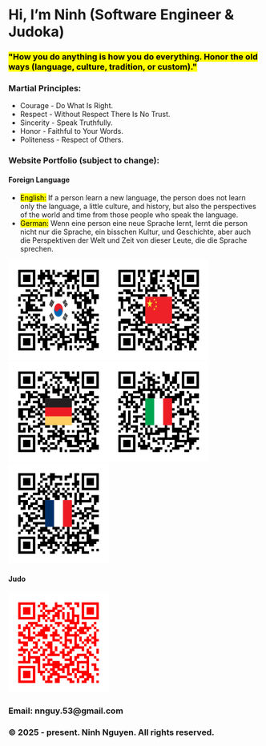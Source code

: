 <head>
  <h1>Hi, I’m Ninh (Software Engineer & Judoka)</h1>
  <h3><mark>"How you do anything is how you do everything. Honor the old ways (language, culture, tradition, or custom)."</mark></h3>
</head>

<body>
 <h3>Martial Principles:</h3>
  <ul>
    <li>Courage - Do What Is Right.</li>
    <li>Respect - Without Respect There Is No Trust.</li>
    <li>Sincerity - Speak Truthfully.</li>
    <li>Honor - Faithful to Your Words.</li>
    <li>Politeness - Respect of Others.</li>
  </ul>

  <h3>Website Portfolio (subject to change):</h3>
  <h4>Foreign Language</h4>
  <ul>
    <li><mark>English:</mark> If a person learn a new language, the person does not learn only the language, a little culture, and history, but also the perspectives of the world and time from those people who speak the language.</li>
    <li><mark>German:</mark> Wenn eine person eine neue Sprache lernt, lernt die person nicht nur die Sprache, ein bisschen Kultur, und Geschichte, aber auch die Perspektiven der Welt und Zeit von dieser Leute, die die Sprache sprechen.
    </li>
  </ul>
  <span><img src="/asset/Korea82.png" alt="QR code for Korean" height="200"><img src="/asset/Chinese86.png" alt="QR code for Chinese" height="200"><img src="/asset/Germany49.png" alt="QR code for German" height="200"><img src="/asset/Italy39.png" alt="QR code for Italian" height="200"><img src="/asset/France33.png" alt="QR code for French Grammar" height="200"></span>

  <h4>Judo</h4>
  <img src="/asset/judo.png" alt=" Judo QR code" height="200">
  <br>
  
  <footer>
    <h3>Email: nnguy.53@gmail.com</h3>
    <h3>&copy 2025 - present. Ninh Nguyen. All rights reserved.</h3>
  </footer>
</body>

<!---
ninh-nguyen01/ninh-nguyen01 is a ✨ special ✨ repository because its `README.md` (this file) appears on your GitHub profile.
You can click the Preview link to take a look at your changes.
--->
